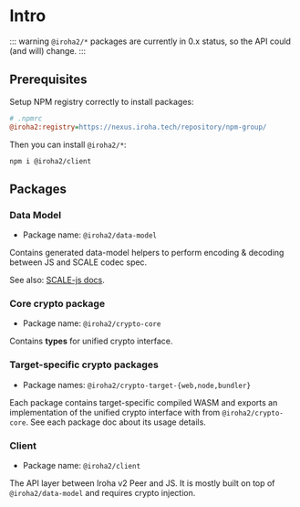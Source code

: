 # Intro

::: warning
`@iroha2/*` packages are currently in 0.x status, so the API could (and will) change.
:::

## Prerequisites

Setup NPM registry correctly to install packages:

```ini
# .npmrc
@iroha2:registry=https://nexus.iroha.tech/repository/npm-group/
```

Then you can install `@iroha2/*`:

```shell
npm i @iroha2/client
```

## Packages

### Data Model

-   Package name: `@iroha2/data-model`

Contains generated data-model helpers to perform encoding & decoding between JS and SCALE codec spec.

See also: [SCALE-js docs](https://soramitsu.github.io/scale-codec-js-library/).

### Core crypto package

-   Package name: `@iroha2/crypto-core`

Contains **types** for unified crypto interface.

### Target-specific crypto packages

-   Package names: `@iroha2/crypto-target-{web,node,bundler}`

Each package contains target-specific compiled WASM and exports an implementation of the unified crypto interface with from `@iroha2/crypto-core`. See each package doc about its usage details.

### Client

-   Package name: `@iroha2/client`

The API layer between Iroha v2 Peer and JS. It is mostly built on top of `@iroha2/data-model` and requires crypto injection.
